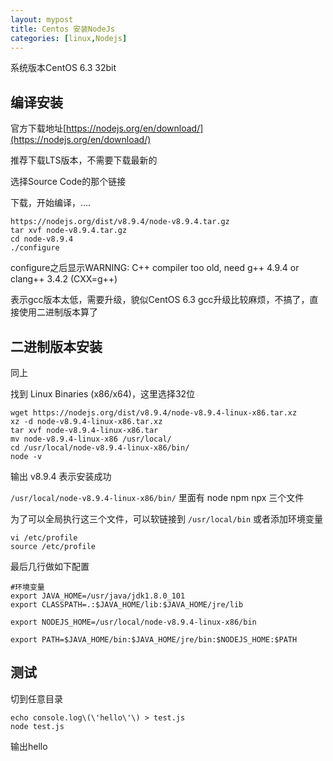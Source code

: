```yaml
---
layout: mypost
title: Centos 安装NodeJs
categories: [linux,Nodejs]
---
```


系统版本CentOS 6.3 32bit

## 编译安装

官方下载地址[https://nodejs.org/en/download/](https://nodejs.org/en/download/)

推荐下载LTS版本，不需要下载最新的

选择Source Code的那个链接

下载，开始编译，....

```
https://nodejs.org/dist/v8.9.4/node-v8.9.4.tar.gz
tar xvf node-v8.9.4.tar.gz
cd node-v8.9.4
./configure
```

configure之后显示WARNING: C++ compiler too old, need g++ 4.9.4 or clang++ 3.4.2 (CXX=g++)

表示gcc版本太低，需要升级，貌似CentOS 6.3 gcc升级比较麻烦，不搞了，直接使用二进制版本算了

## 二进制版本安装

同上

找到 Linux Binaries (x86/x64)，这里选择32位

```
wget https://nodejs.org/dist/v8.9.4/node-v8.9.4-linux-x86.tar.xz
xz -d node-v8.9.4-linux-x86.tar.xz 
tar xvf node-v8.9.4-linux-x86.tar 
mv node-v8.9.4-linux-x86 /usr/local/
cd /usr/local/node-v8.9.4-linux-x86/bin/
node -v
```

输出 v8.9.4 表示安装成功

`/usr/local/node-v8.9.4-linux-x86/bin/` 里面有 node npm npx 三个文件

为了可以全局执行这三个文件，可以软链接到 `/usr/local/bin` 或者添加环境变量

```
vi /etc/profile
source /etc/profile
```

最后几行做如下配置

```
#环境变量
export JAVA_HOME=/usr/java/jdk1.8.0_101
export CLASSPATH=.:$JAVA_HOME/lib:$JAVA_HOME/jre/lib

export NODEJS_HOME=/usr/local/node-v8.9.4-linux-x86/bin

export PATH=$JAVA_HOME/bin:$JAVA_HOME/jre/bin:$NODEJS_HOME:$PATH
```


## 测试


切到任意目录

```
echo console.log\(\'hello\'\) > test.js
node test.js
```

输出hello



